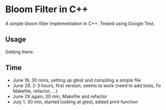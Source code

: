 # Bloom Filter in C++

A simple bloom filter implementation in C++. Tested using Google Test.

## Usage

Getting there.

## Time

 * June 16, 30 mins, setting up gtest and compiling a simple file
 * June 29, 2-3 hours, first version, seems to work (need to add tests,
   fix Makefile, refactor, ...)
 * June 29 again, 30 min, Makefile and refactor
 * July 1, 30 min, started looking at gtest, added print function
